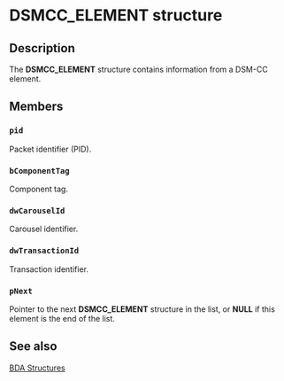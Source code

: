 # DSMCC_ELEMENT structure

## Description

The **DSMCC_ELEMENT** structure contains information from a DSM-CC element.

## Members

### `pid`

Packet identifier (PID).

### `bComponentTag`

Component tag.

### `dwCarouselId`

Carousel identifier.

### `dwTransactionId`

Transaction identifier.

### `pNext`

Pointer to the next **DSMCC_ELEMENT** structure in the list, or **NULL** if this element is the end of the list.

## See also

[BDA Structures](https://learn.microsoft.com/previous-versions/windows/desktop/mstv/bda-structures)